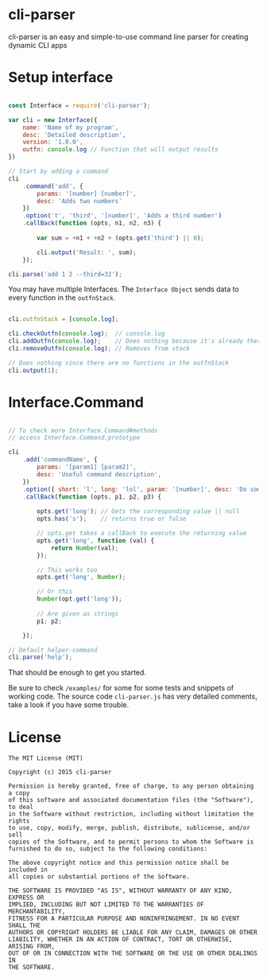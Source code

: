 cli-parser
==========

cli-parser is an easy and simple-to-use command line parser for creating dynamic CLI apps

Setup interface
===============

```javascript

const Interface = require('cli-parser');

var cli = new Interface({
	name: 'Name of my program',
	desc: 'Detailed description',
	version: '1.0.0',
	outfn: console.log // Function that will output results
})

// Start by adding a command
cli
	.command('add', {
		params: '[number] [number]', 
		desc: 'Adds two numbers' 
	})
	.option('t', 'third', '[number]', 'Adds a third number')
	.callBack(function (opts, n1, n2, n3) {
	
		var sum = +n1 + +n2 + (opts.get('third') || 0);

		cli.output('Result: ', sum);
	});

cli.parse('add 1 2 --third=32');

```

You may have multiple Interfaces. The `Interface Object` sends data to every function in the `outfnStack`.

```javascript

cli.outfnStack = [console.log];

cli.checkOutfn(console.log);  // console.log
cli.addOutfn(console.log);    // Does nothing because it's already there
cli.removeOutfn(console.log); // Removes from stack

// Does nothing since there are no functions in the outfnStack
cli.output(1);
```

Interface.Command
=================

```javascript

// To check more Interface.Command#methods
// access Interface.Command.prototype

cli
	.add('commandName', {
		params: '[param1] [param2]',
		desc: 'Useful command description',
	})
	.option({ short: 'l', long: 'lol', param: '[number]', desc: 'Do something' })
	.callBack(function (opts, p1, p2, p3) {
		
		opts.get('long'); // Gets the corresponding value || null
		opts.has('s');    // returns true or false

		// opts.get takes a callBack to execute the returning value
		opts.get('long', function (val) {
			return Number(val);
		});

		// This works too
		opts.get('long', Number);

		// Or this
		Number(opt.get('long'));
		
		// Are given as strings
		p1; p2;

	});

// Default helper-command
cli.parse('help');

```

That should be enough to get you started.

Be sure to check `/examples/` for some for some tests and snippets of working code.
The source code `cli-parser.js` has very detailed comments, take a look if you have some trouble.

License
======

```
The MIT License (MIT)

Copyright (c) 2015 cli-parser

Permission is hereby granted, free of charge, to any person obtaining a copy
of this software and associated documentation files (the "Software"), to deal
in the Software without restriction, including without limitation the rights
to use, copy, modify, merge, publish, distribute, sublicense, and/or sell
copies of the Software, and to permit persons to whom the Software is
furnished to do so, subject to the following conditions:

The above copyright notice and this permission notice shall be included in
all copies or substantial portions of the Software.

THE SOFTWARE IS PROVIDED "AS IS", WITHOUT WARRANTY OF ANY KIND, EXPRESS OR
IMPLIED, INCLUDING BUT NOT LIMITED TO THE WARRANTIES OF MERCHANTABILITY,
FITNESS FOR A PARTICULAR PURPOSE AND NONINFRINGEMENT. IN NO EVENT SHALL THE
AUTHORS OR COPYRIGHT HOLDERS BE LIABLE FOR ANY CLAIM, DAMAGES OR OTHER
LIABILITY, WHETHER IN AN ACTION OF CONTRACT, TORT OR OTHERWISE, ARISING FROM,
OUT OF OR IN CONNECTION WITH THE SOFTWARE OR THE USE OR OTHER DEALINGS IN
THE SOFTWARE.
```



































